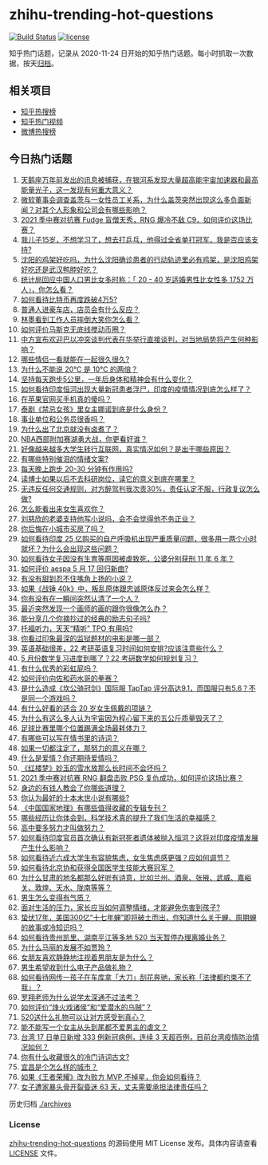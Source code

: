 # zhihu-trending-hot-questions

[![Build Status](https://github.com/justjavac/zhihu-trending-hot-questions/workflows/ci/badge.svg?branch=master)](https://github.com/justjavac/zhihu-trending-hot-questions/actions)
[![license](https://img.shields.io/github/license/justjavac/zhihu-trending-hot-questions)](https://github.com/justjavac/zhihu-trending-hot-questions/blob/master/LICENSE)

知乎热门话题，记录从 2020-11-24 日开始的知乎热门话题。每小时抓取一次数据，按天[归档](./archives)。

## 相关项目

- [知乎热搜榜](https://github.com/justjavac/zhihu-trending-top-search)
- [知乎热门视频](https://github.com/justjavac/zhihu-trending-hot-video)
- [微博热搜榜](https://github.com/justjavac/weibo-trending-hot-search)

## 今日热门话题

<!-- BEGIN -->
<!-- 最后更新时间 Tue May 18 2021 07:05:08 GMT+0800 (China Standard Time) -->

1. [天鹅座万年前发出的讯息被捕获，在银河系发现大量超高能宇宙加速器和最高能量光子，这一发现有何重大意义？](https://www.zhihu.com/question/459873347)
2. [微软董事会调查盖茨与一女性员工关系，为什么盖茨突然出现这么多负面新闻？对其个人形象和公司会有哪些影响？](https://www.zhihu.com/question/459873120)
3. [2021 季中赛对抗赛 Fudge 盲僧天秀，RNG 爆冷不敌
   C9，如何评价这场比赛？](https://www.zhihu.com/question/460014492)
4. [我儿子15岁，不想学习了，想去打乒乓，他得过全省单打冠军，我是否应该支持?](https://www.zhihu.com/question/456960345)
5. [沈阳的鸡架好吃吗，为什么沈阳确诊患者的行动轨迹里必有鸡架，是沈阳鸡架好吃还是武汉鸭脖好吃？](https://www.zhihu.com/question/459920240)
6. [统计局回应中国人口男比女多时称：「 20 - 40 岁适婚男性比女性多 1752
   万人」，你怎么看？](https://www.zhihu.com/question/459890468)
7. [如何看待比特币再度跌破4万5?](https://www.zhihu.com/question/459874779)
8. [普通人进豪车店，店员会有什么反应？](https://www.zhihu.com/question/40852072)
9. [林墨看到工作人员摔倒大笑你怎么看？](https://www.zhihu.com/question/459874652)
10. [如何评价马斯克无底线搅动币圈？](https://www.zhihu.com/question/459379377)
11. [中方宣布欢迎巴以冲突谈判代表在华举行直接谈判，对当地局势将产生何种影响？](https://www.zhihu.com/question/459778849)
12. [哪些情侣一看就能在一起很久很久?](https://www.zhihu.com/question/309398217)
13. [为什么不能说 20℃ 是 10℃ 的两倍？](https://www.zhihu.com/question/25112140)
14. [坚持每天跑步5公里，一年后身体和精神会有什么变化？](https://www.zhihu.com/question/422797771)
15. [如何看待印度恒河出现大量新冠患者浮尸，印度的疫情情况到底怎么样了？](https://www.zhihu.com/question/459407486)
16. [在苹果官网买手机真的傻吗？](https://www.zhihu.com/question/447287590)
17. [泰剧《禁忌女孩》里女主娜诺到底是什么身份？](https://www.zhihu.com/question/407927126)
18. [事业单位和公务员很香吗？](https://www.zhihu.com/question/458608927)
19. [为什么出了北京就没有卤煮了？](https://www.zhihu.com/question/64760707)
20. [NBA西部附加赛湖勇大战，你更看好谁？](https://www.zhihu.com/question/459872947)
21. [好像越来越多大学生转行互联网，真实情况如何？是出于哪些原因？](https://www.zhihu.com/question/459260995)
22. [有哪些特别催泪的情绪文案?](https://www.zhihu.com/question/452940386)
23. [每天晚上跑步 20-30 分钟有作用吗?](https://www.zhihu.com/question/435607815)
24. [读博士如果以后不去科研岗位，读它的意义到底在哪里？](https://www.zhihu.com/question/454944295)
25. [无违反任何交通规则，对方醉驾判我次责30%，责任认定不服，行政复议怎么做?](https://www.zhihu.com/question/456577306)
26. [怎么能看出来女生喜欢你？](https://www.zhihu.com/question/453143428)
27. [刘慈欣的老婆支持他写小说吗，会不会觉得他不务正业？](https://www.zhihu.com/question/331517225)
28. [你后悔在小城市买房了吗？](https://www.zhihu.com/question/449925888)
29. [如何看待印度 25
    亿购买的自产呼吸机出现严重质量问题，很多用一两个小时就坏？为什么会出现这些问题？](https://www.zhihu.com/question/459351191)
30. [如何看待女子因没有生育等原因被虐致死，公婆分别获刑 11 年 6
    年？](https://www.zhihu.com/question/459407583)
31. [如何评价 aespa 5 月 17 回归新曲?](https://www.zhihu.com/question/459951978)
32. [有没有甜到忍不住嘴角上扬的小说？](https://www.zhihu.com/question/446148942)
33. [如果《战锤 40k》中，叛乱原体跟忠诚原体反过来会怎么样？](https://www.zhihu.com/question/457909327)
34. [你有没有在一瞬间突然认清了一个人？](https://www.zhihu.com/question/322856732)
35. [最近突然发现一个画师的画的跟你很像怎么办？](https://www.zhihu.com/question/458314529)
36. [能分享几个你摘抄过的经典的励志句子吗?](https://www.zhihu.com/question/457220851)
37. [托福听力，天天“精听” TPO 有用吗?](https://www.zhihu.com/question/352329685)
38. [你看过印象最深的监狱题材的电影是哪一部？](https://www.zhihu.com/question/429886512)
39. [英语基础很差，22 考研英语复习时间如何安排?应该注意些什么？](https://www.zhihu.com/question/459020830)
40. [5 月份数学复习进度到哪了？22 考研数学如何规划复习？](https://www.zhihu.com/question/458846422)
41. [有什么优秀的彩虹屁吗？](https://www.zhihu.com/question/313455842)
42. [如何评价向佐和药水哥的拳赛？](https://www.zhihu.com/question/459765039)
43. [是什么造成《坎公骑冠剑》国际服 TapTap
    评分高达9.1，而国服只有5.6？不是同一个游戏吗？](https://www.zhihu.com/question/457083092)
44. [有什么好看的适合 20 岁女生佩戴的项链？](https://www.zhihu.com/question/38031736)
45. [为什么有这么多人认为宇宙因为程心留下来的五公斤质量毁灭了？](https://www.zhihu.com/question/459631568)
46. [足球比赛里哪个位置踢满全场最耗体力？](https://www.zhihu.com/question/453006393)
47. [有哪些可以写在情书里的诗词？](https://www.zhihu.com/question/455186664)
48. [如果一切都注定了，那努力的意义在哪？](https://www.zhihu.com/question/458786911)
49. [什么是爱情？你还期待爱情吗？](https://www.zhihu.com/question/314617726)
50. [《红楼梦》妙玉的雪水放那么长时间不会坏吗？](https://www.zhihu.com/question/459604175)
51. [2021 季中赛对抗赛 RNG 翻盘击败 PSG
    复仇成功，如何评价这场比赛？](https://www.zhihu.com/question/459980638)
52. [身边的有钱人教会了你哪些道理？](https://www.zhihu.com/question/430653175)
53. [你认为最好的十本末世小说有哪些?](https://www.zhihu.com/question/403545900)
54. [《中国国家地理》有哪些值得收藏的专辑专刊？](https://www.zhihu.com/question/36595394)
55. [哪些经历让你体会到，科学技术真的提升了我们生活的幸福感？](https://www.zhihu.com/question/459895565)
56. [高中要多努力才叫做努力？](https://www.zhihu.com/question/60440328)
57. [如何看待印度官员首次确认有新冠死者遗体被抛入恒河？这将对印度疫情发展产生什么影响？](https://www.zhihu.com/question/459878844)
58. [如何看待近六成大学生有容貌焦虑，女生焦虑感更强？应如何调节？](https://www.zhihu.com/question/446241093)
59. [如何看待北京协和获得全国医学生技能大赛冠军？](https://www.zhihu.com/question/459799913)
60. [为什么甘肃的地名都那么好听有诗意，比如兰州、酒泉、张掖、武威、嘉峪关、敦煌、天水、陇南等等？](https://www.zhihu.com/question/343852891)
61. [男生怎么变得有气质？](https://www.zhihu.com/question/29569463)
62. [面对生活的压力，家长应当如何调整情绪，才能避免伤害到孩子?](https://www.zhihu.com/question/459318854)
63. [蛰伏17年，美国300亿“十七年蝉”即将破土而出，你知道什么关于蝉、周期蝉的故事或冷知识吗？](https://www.zhihu.com/question/459355817)
64. [如何看待贵州凯里、湖南平江等多地 520 当天暂停办理离婚业务？](https://www.zhihu.com/question/459749764)
65. [为什么马丽的发展不如贾玲？](https://www.zhihu.com/question/459059707)
66. [女朋友喜欢静静地注视着男朋友是为什么？](https://www.zhihu.com/question/309919749)
67. [男生希望收到什么电子产品做礼物？](https://www.zhihu.com/question/59448723)
68. [如何看待网传一孩子在车库拿「大刀」刮花奔驰，家长称「法律都约束不了我」？](https://www.zhihu.com/question/459405484)
69. [罗翔老师为什么说学太深通不过法考？](https://www.zhihu.com/question/453113816)
70. [如何评价“烽火戏诸侯”和“爱潜水的乌贼”？](https://www.zhihu.com/question/450823839)
71. [520送什么礼物可以让对方感受到真心？](https://www.zhihu.com/question/323398197)
72. [能不能写一个女主从头到尾都不爱男主的虐文？](https://www.zhihu.com/question/386594644)
73. [台湾 17 日单日新增 333 例新冠病例，连续 3
    天超百例，目前台湾疫情防治情况如何？](https://www.zhihu.com/question/459921281)
74. [你有什么收藏很久的冷门诗词古文?](https://www.zhihu.com/question/446560681)
75. [宜昌是个怎么样的城市？](https://www.zhihu.com/question/21612230)
76. [如果《王者荣耀》改为败方 MVP 不掉星，你会如何看待？](https://www.zhihu.com/question/392122091)
77. [女子遭家暴头骨开裂昏迷 63 天，丈夫需要承担法律责任吗？](https://www.zhihu.com/question/459872746)

<!-- END -->

历史归档 [./archives](./archives)

### License

[zhihu-trending-hot-questions](https://github.com/justjavac/zhihu-trending-hot-questions)
的源码使用 MIT License 发布。具体内容请查看 [LICENSE](./LICENSE) 文件。
